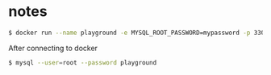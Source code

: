 # notes

```sh
$ docker run --name playground -e MYSQL_ROOT_PASSWORD=mypassword -p 3306:3306 -d mysql:8.0
```


After connecting to docker
```sh
$ mysql --user=root --password playground
```
